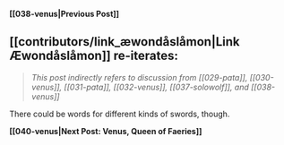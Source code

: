 **[[038-venus|Previous Post]]**

## [[contributors/link_æwondåslåmon|Link Æwondåslåmon]] re-iterates:

> _This post indirectly refers to discussion from [[029-pata]],  [[030-venus]], [[031-pata]], [[032-venus]], [[037-solowolf]], and [[038-venus]]_

There could be words for different kinds of swords, though.

**[[040-venus|Next Post: Venus, Queen of Faeries]]**
